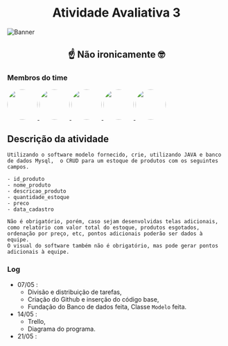 <h1 style="text-align: center;"> Atividade Avaliativa 3 </h1>

![Banner](https://assets.show.news/__export/1567201752167/sites/debate/img/2019/08/30/gato_png_crop1567201738546.jpg_242310155.jpg)

<h2 style="text-align: center;"> ☝️ Não ironicamente 🤓 </h2>

<h3> Membros do time </h3>

<a href="https://github.com/gabriel-fresan">
  <img src="https://github.com/gabriel-fresan.png" style="width: 70px; border-radius: 50%;">
</a>
<a href="https://github.com/ritalina69">
  <img src="https://github.com/ritalina69.png" style="width: 70px; border-radius: 50%;">
</a>
<a href="https://github.com/yurimisan">
  <img src="https://github.com/yurimisan.png" style="width: 70px; border-radius: 50%;">
</a>
<a href="https://github.com/RafaArauj">
  <img src="https://github.com/RafaArauj.png" style="width: 70px; border-radius: 50%;">
</a>
<a href="https://github.com/AliceSilveiraa">
  <img src="https://github.com/AliceSilveiraa.png" style="width: 70px; border-radius: 50%;">
</a>

<h2> Descrição da atividade </h2> 

```
Utilizando o software modelo fornecido, crie, utilizando JAVA e banco de dados Mysql,  o CRUD para um estoque de produtos com os seguintes campos.

- id_produto
- nome_produto
- descricao_produto
- quantidade_estoque
- preco
- data_cadastro

Não é obrigatório, porém, caso sejam desenvolvidas telas adicionais, como relatório com valor total do estoque, produtos esgotados, ordenação por preço, etc, pontos adicionais poderão ser dados à equipe.
O visual do software também não é obrigatório, mas pode gerar pontos adicionais à equipe.
```

<h3> Log </h3>

- 07/05 : 
    * Divisão e distribuição de tarefas,
    * Criação do Github e inserção do código base, 
    * Fundação do Banco de dados feita, Classe `Modelo` feita.
- 14/05 :
  * Trello,
  * Diagrama do programa.
- 21/05 : 
